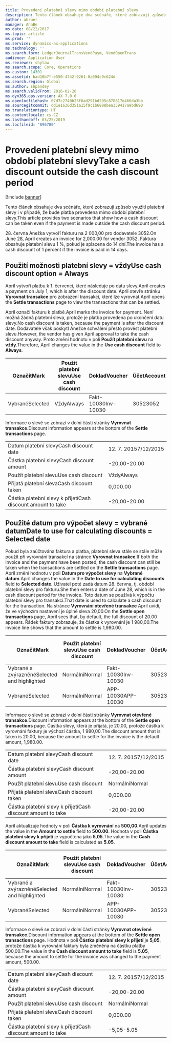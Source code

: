 ```yaml
---
title: Provedení platební slevy mimo období platební slevy
description: Tento článek obsahuje dva scénáře, které zobrazují způsob využití platební slevy i v případě, že bude platba provedena mimo období platební slevy.
author: abruer
manager: AnnBe
ms.date: 08/22/2017
ms.topic: article
ms.prod: ''
ms.service: dynamics-ax-applications
ms.technology: ''
ms.search.form: LedgerJournalTransVendPaym, VendOpenTrans
audience: Application User
ms.reviewer: shylaw
ms.search.scope: Core, Operations
ms.custom: 14301
ms.assetid: bad10b7f-e550-4742-9261-8a094c9c624d
ms.search.region: Global
ms.author: shpandey
ms.search.validFrom: 2016-02-28
ms.dyn365.ops.version: AX 7.0.0
ms.openlocfilehash: 07d7c2740b23f6ad291bd295c878817e466da3bb
ms.sourcegitcommit: dd1e1636d351a15f9c1b6808bea359417a9bd690
ms.translationtype: HT
ms.contentlocale: cs-CZ
ms.lasthandoff: 03/25/2019
ms.locfileid: "896780"
---
```

# <a name="take-a-cash-discount-outside-the-cash-discount-period"></a><span data-ttu-id="264b8-103">Provedení platební slevy mimo období platební slevy</span><span class="sxs-lookup"><span data-stu-id="264b8-103">Take a cash discount outside the cash discount period</span></span>

[!include [banner](../includes/banner.md)]

<span data-ttu-id="264b8-104">Tento článek obsahuje dva scénáře, které zobrazují způsob využití platební slevy i v případě, že bude platba provedena mimo období platební slevy.</span><span class="sxs-lookup"><span data-stu-id="264b8-104">This article provides two scenarios that show how a cash discount can be taken even if the payment is made outside the cash discount period.</span></span>

<span data-ttu-id="264b8-105">28. června Anežka vytvoří fakturu na 2 000,00 pro dodavatele 3052.</span><span class="sxs-lookup"><span data-stu-id="264b8-105">On June 28, April creates an invoice for 2,000.00 for vendor 3052.</span></span> <span data-ttu-id="264b8-106">Faktura obsahuje platební slevu 1 %, pokud je splacena do 14 dní.</span><span class="sxs-lookup"><span data-stu-id="264b8-106">The invoice has a cash discount of 1 percent if the invoice is paid in 14 days.</span></span>

## <a name="use-cash-discount-option--always"></a><span data-ttu-id="264b8-107">Použití možnosti platební slevy = vždy</span><span class="sxs-lookup"><span data-stu-id="264b8-107">Use cash discount option = Always</span></span>
<span data-ttu-id="264b8-108">April vytvoří platbu k 1. červenci, které následuje po datu slevy.</span><span class="sxs-lookup"><span data-stu-id="264b8-108">April creates a payment on July 1, which is after the discount date.</span></span> <span data-ttu-id="264b8-109">April otevře stránku **Vyrovnat transakce** pro zobrazení transakcí, které lze vyrovnat.</span><span class="sxs-lookup"><span data-stu-id="264b8-109">April opens the **Settle transactions** page to view the transactions that can be settled.</span></span> 

<span data-ttu-id="264b8-110">April označí fakturu k platbě.</span><span class="sxs-lookup"><span data-stu-id="264b8-110">April marks the invoice for payment.</span></span> <span data-ttu-id="264b8-111">Není možná žádná platební sleva, protože je platba provedena po ukončení datu slevy.</span><span class="sxs-lookup"><span data-stu-id="264b8-111">No cash discount is taken, because the payment is after the discount date.</span></span> <span data-ttu-id="264b8-112">Dodavatele však poskytl Anežce schválení přesto provést platební slevu.</span><span class="sxs-lookup"><span data-stu-id="264b8-112">However, the vendor has given April approval to take the cash discount anyway.</span></span> <span data-ttu-id="264b8-113">Proto změní hodnotu v poli **Použít platební slevu** na **vždy**.</span><span class="sxs-lookup"><span data-stu-id="264b8-113">Therefore, April changes the value in the **Use cash discount** field to **Always**.</span></span>

| <span data-ttu-id="264b8-114">Označit</span><span class="sxs-lookup"><span data-stu-id="264b8-114">Mark</span></span>     | <span data-ttu-id="264b8-115">Použít platební slevu</span><span class="sxs-lookup"><span data-stu-id="264b8-115">Use cash discount</span></span> | <span data-ttu-id="264b8-116">Doklad</span><span class="sxs-lookup"><span data-stu-id="264b8-116">Voucher</span></span>   | <span data-ttu-id="264b8-117">Účet</span><span class="sxs-lookup"><span data-stu-id="264b8-117">Account</span></span> | <span data-ttu-id="264b8-118">Datum platební slevy</span><span class="sxs-lookup"><span data-stu-id="264b8-118">Cash discount date</span></span> | <span data-ttu-id="264b8-119">Datum splatnosti</span><span class="sxs-lookup"><span data-stu-id="264b8-119">Due date</span></span>  | <span data-ttu-id="264b8-120">Faktura</span><span class="sxs-lookup"><span data-stu-id="264b8-120">Invoice</span></span> | <span data-ttu-id="264b8-121">Částka v měně transakce</span><span class="sxs-lookup"><span data-stu-id="264b8-121">Amount in transaction currency</span></span> | <span data-ttu-id="264b8-122">Měna</span><span class="sxs-lookup"><span data-stu-id="264b8-122">Currency</span></span> | <span data-ttu-id="264b8-123">Částka k vyrovnání</span><span class="sxs-lookup"><span data-stu-id="264b8-123">Amount to settle</span></span> |
|----------|-------------------|-----------|---------|--------------------|-----------|---------|--------------------------------|----------|------------------|
| <span data-ttu-id="264b8-124">Vybrané</span><span class="sxs-lookup"><span data-stu-id="264b8-124">Selected</span></span> | <span data-ttu-id="264b8-125">Vždy</span><span class="sxs-lookup"><span data-stu-id="264b8-125">Always</span></span>            | <span data-ttu-id="264b8-126">Fakt-10030</span><span class="sxs-lookup"><span data-stu-id="264b8-126">Inv-10030</span></span> | <span data-ttu-id="264b8-127">3052</span><span class="sxs-lookup"><span data-stu-id="264b8-127">3052</span></span>    | <span data-ttu-id="264b8-128">28. 6. 2015</span><span class="sxs-lookup"><span data-stu-id="264b8-128">6/28/2015</span></span>          | <span data-ttu-id="264b8-129">12. 7. 2015</span><span class="sxs-lookup"><span data-stu-id="264b8-129">7/12/2015</span></span> | <span data-ttu-id="264b8-130">10030</span><span class="sxs-lookup"><span data-stu-id="264b8-130">10030</span></span>   | <span data-ttu-id="264b8-131">-2 000,00</span><span class="sxs-lookup"><span data-stu-id="264b8-131">-2,000.00</span></span>                      | <span data-ttu-id="264b8-132">USD</span><span class="sxs-lookup"><span data-stu-id="264b8-132">USD</span></span>      | <span data-ttu-id="264b8-133">-1 980,00</span><span class="sxs-lookup"><span data-stu-id="264b8-133">-1,980.00</span></span>        |

<span data-ttu-id="264b8-134">Informace o slevě se zobrazí v dolní části stránky **Vyrovnat transakce**.</span><span class="sxs-lookup"><span data-stu-id="264b8-134">Discount information appears at the bottom of the **Settle transactions** page.</span></span>

|                              |           |
|------------------------------|-----------|
| <span data-ttu-id="264b8-135">Datum platební slevy</span><span class="sxs-lookup"><span data-stu-id="264b8-135">Cash discount date</span></span>           | <span data-ttu-id="264b8-136">12. 7. 2015</span><span class="sxs-lookup"><span data-stu-id="264b8-136">7/12/2015</span></span> |
| <span data-ttu-id="264b8-137">Částka platební slevy</span><span class="sxs-lookup"><span data-stu-id="264b8-137">Cash discount amount</span></span>         | <span data-ttu-id="264b8-138">-20,00</span><span class="sxs-lookup"><span data-stu-id="264b8-138">-20.00</span></span>    |
| <span data-ttu-id="264b8-139">Použít platební slevu</span><span class="sxs-lookup"><span data-stu-id="264b8-139">Use cash discount</span></span>            | <span data-ttu-id="264b8-140">Vždy</span><span class="sxs-lookup"><span data-stu-id="264b8-140">Always</span></span>    |
| <span data-ttu-id="264b8-141">Přijatá platební sleva</span><span class="sxs-lookup"><span data-stu-id="264b8-141">Cash discount taken</span></span>          | <span data-ttu-id="264b8-142">0,00</span><span class="sxs-lookup"><span data-stu-id="264b8-142">0.00</span></span>      |
| <span data-ttu-id="264b8-143">Částka platební slevy k přijetí</span><span class="sxs-lookup"><span data-stu-id="264b8-143">Cash discount amount to take</span></span> | <span data-ttu-id="264b8-144">-20,00</span><span class="sxs-lookup"><span data-stu-id="264b8-144">-20.00</span></span>    |

## <a name="date-to-use-for-calculating-discounts--selected-date"></a><span data-ttu-id="264b8-145">Použité datum pro výpočet slevy = vybrané datum</span><span class="sxs-lookup"><span data-stu-id="264b8-145">Date to use for calculating discounts = Selected date</span></span>
<span data-ttu-id="264b8-146">Pokud byla zaúčtována faktura a platba, platební sleva stále se stále může použít při vyrovnání transakcí na stránce **Vyrovnat transakce**.</span><span class="sxs-lookup"><span data-stu-id="264b8-146">If both the invoice and the payment have been posted, the cash discount can still be taken when the transactions are settled on the **Settle transactions** page.</span></span> <span data-ttu-id="264b8-147">April změní hodnotu v poli **Datum pro výpočet slevy** na **Vybrané datum**.</span><span class="sxs-lookup"><span data-stu-id="264b8-147">April changes the value in the **Date to use for calculating discounts** field to **Selected date**.</span></span> <span data-ttu-id="264b8-148">Uživatel poté zadá datum 28. června, tj. období platební slevy pro fakturu.</span><span class="sxs-lookup"><span data-stu-id="264b8-148">She then enters a date of June 28, which is in the cash discount period for the invoice.</span></span> <span data-ttu-id="264b8-149">Toto datum se používá k výpočtu platební slevy pro transakci.</span><span class="sxs-lookup"><span data-stu-id="264b8-149">That date is used to calculate a cash discount for the transaction.</span></span> <span data-ttu-id="264b8-150">Na stránce **Vyrovnání otevřené transakce** April uvidí, že ve výchozím nastavení je úplné sleva 20,00.</span><span class="sxs-lookup"><span data-stu-id="264b8-150">On the **Settle open transactions** page, April sees that, by default, the full discount of 20.00 appears.</span></span> <span data-ttu-id="264b8-151">Řádek faktury zobrazuje, že částka k vyrovnání je 1 980,00.</span><span class="sxs-lookup"><span data-stu-id="264b8-151">The invoice line shows that the amount to settle is 1,980.00.</span></span>

| <span data-ttu-id="264b8-152">Označit</span><span class="sxs-lookup"><span data-stu-id="264b8-152">Mark</span></span>                     | <span data-ttu-id="264b8-153">Použít platební slevu</span><span class="sxs-lookup"><span data-stu-id="264b8-153">Use cash discount</span></span> | <span data-ttu-id="264b8-154">Doklad</span><span class="sxs-lookup"><span data-stu-id="264b8-154">Voucher</span></span>   | <span data-ttu-id="264b8-155">Účet</span><span class="sxs-lookup"><span data-stu-id="264b8-155">Account</span></span> | <span data-ttu-id="264b8-156">Datum platební slevy</span><span class="sxs-lookup"><span data-stu-id="264b8-156">Cash discount date</span></span> | <span data-ttu-id="264b8-157">Datum splatnosti</span><span class="sxs-lookup"><span data-stu-id="264b8-157">Due date</span></span>  | <span data-ttu-id="264b8-158">Faktura</span><span class="sxs-lookup"><span data-stu-id="264b8-158">Invoice</span></span> | <span data-ttu-id="264b8-159">Částka v měně transakce</span><span class="sxs-lookup"><span data-stu-id="264b8-159">Amount in transaction currency</span></span> | <span data-ttu-id="264b8-160">Měna</span><span class="sxs-lookup"><span data-stu-id="264b8-160">Currency</span></span> | <span data-ttu-id="264b8-161">Částka k vyrovnání</span><span class="sxs-lookup"><span data-stu-id="264b8-161">Amount to settle</span></span> |
|--------------------------|-------------------|-----------|---------|--------------------|-----------|---------|--------------------------------|----------|------------------|
| <span data-ttu-id="264b8-162">Vybrané a zvýrazněné</span><span class="sxs-lookup"><span data-stu-id="264b8-162">Selected and highlighted</span></span> | <span data-ttu-id="264b8-163">Normální</span><span class="sxs-lookup"><span data-stu-id="264b8-163">Normal</span></span>            | <span data-ttu-id="264b8-164">Fakt-10030</span><span class="sxs-lookup"><span data-stu-id="264b8-164">Inv-10030</span></span> | <span data-ttu-id="264b8-165">3052</span><span class="sxs-lookup"><span data-stu-id="264b8-165">3052</span></span>    | <span data-ttu-id="264b8-166">28. 6. 2015</span><span class="sxs-lookup"><span data-stu-id="264b8-166">6/28/2015</span></span>          | <span data-ttu-id="264b8-167">12. 7. 2015</span><span class="sxs-lookup"><span data-stu-id="264b8-167">7/12/2015</span></span> | <span data-ttu-id="264b8-168">10030</span><span class="sxs-lookup"><span data-stu-id="264b8-168">10030</span></span>   | <span data-ttu-id="264b8-169">-2 000,00</span><span class="sxs-lookup"><span data-stu-id="264b8-169">-2,000.00</span></span>                      | <span data-ttu-id="264b8-170">USD</span><span class="sxs-lookup"><span data-stu-id="264b8-170">USD</span></span>      | <span data-ttu-id="264b8-171">-1 980,00</span><span class="sxs-lookup"><span data-stu-id="264b8-171">-1,980.00</span></span>        |
| <span data-ttu-id="264b8-172">Vybrané</span><span class="sxs-lookup"><span data-stu-id="264b8-172">Selected</span></span>                 | <span data-ttu-id="264b8-173">Normální</span><span class="sxs-lookup"><span data-stu-id="264b8-173">Normal</span></span>            | <span data-ttu-id="264b8-174">APP-10030</span><span class="sxs-lookup"><span data-stu-id="264b8-174">APP-10030</span></span> | <span data-ttu-id="264b8-175">3052</span><span class="sxs-lookup"><span data-stu-id="264b8-175">3052</span></span>    | <span data-ttu-id="264b8-176">7/15/2015</span><span class="sxs-lookup"><span data-stu-id="264b8-176">7/15/2015</span></span>          | <span data-ttu-id="264b8-177">7/15/2015</span><span class="sxs-lookup"><span data-stu-id="264b8-177">7/15/2015</span></span> |         | <span data-ttu-id="264b8-178">500,00</span><span class="sxs-lookup"><span data-stu-id="264b8-178">500.00</span></span>                         | <span data-ttu-id="264b8-179">USD</span><span class="sxs-lookup"><span data-stu-id="264b8-179">USD</span></span>      | <span data-ttu-id="264b8-180">500,00</span><span class="sxs-lookup"><span data-stu-id="264b8-180">500.00</span></span>           |

<span data-ttu-id="264b8-181">Informace o slevě se zobrazí v dolní části stránky **Vyrovnat otevřené transakce**.</span><span class="sxs-lookup"><span data-stu-id="264b8-181">Discount information appears at the bottom of the **Settle open transactions** page.</span></span> <span data-ttu-id="264b8-182">Částka slevy, která je přijatá, je 20,00, protože částka k vyrovnání faktury je výchozí částka, 1 980,00.</span><span class="sxs-lookup"><span data-stu-id="264b8-182">The discount amount that is taken is 20.00, because the amount to settle for the invoice is the default amount, 1,980.00.</span></span>

|                              |           |
|------------------------------|-----------|
| <span data-ttu-id="264b8-183">Datum platební slevy</span><span class="sxs-lookup"><span data-stu-id="264b8-183">Cash discount date</span></span>           | <span data-ttu-id="264b8-184">12. 7. 2015</span><span class="sxs-lookup"><span data-stu-id="264b8-184">7/12/2015</span></span> |
| <span data-ttu-id="264b8-185">Částka platební slevy</span><span class="sxs-lookup"><span data-stu-id="264b8-185">Cash discount amount</span></span>         | <span data-ttu-id="264b8-186">-20,00</span><span class="sxs-lookup"><span data-stu-id="264b8-186">-20.00</span></span>    |
| <span data-ttu-id="264b8-187">Použít platební slevu</span><span class="sxs-lookup"><span data-stu-id="264b8-187">Use cash discount</span></span>            | <span data-ttu-id="264b8-188">Normální</span><span class="sxs-lookup"><span data-stu-id="264b8-188">Normal</span></span>    |
| <span data-ttu-id="264b8-189">Přijatá platební sleva</span><span class="sxs-lookup"><span data-stu-id="264b8-189">Cash discount taken</span></span>          | <span data-ttu-id="264b8-190">0,00</span><span class="sxs-lookup"><span data-stu-id="264b8-190">0.00</span></span>      |
| <span data-ttu-id="264b8-191">Částka platební slevy k přijetí</span><span class="sxs-lookup"><span data-stu-id="264b8-191">Cash discount amount to take</span></span> | <span data-ttu-id="264b8-192">-20,00</span><span class="sxs-lookup"><span data-stu-id="264b8-192">-20.00</span></span>    |

<span data-ttu-id="264b8-193">April aktualizuje hodnoty v poli **Částka k vyrovnání** na **500,00**.</span><span class="sxs-lookup"><span data-stu-id="264b8-193">April updates the value in the **Amount to settle** field to **500.00**.</span></span> <span data-ttu-id="264b8-194">Hodnota v poli **Částka platební slevy k přijetí** je vypočtena jako **5,05**.</span><span class="sxs-lookup"><span data-stu-id="264b8-194">The value in the **Cash discount amount to take** field is calculated as **5.05**.</span></span>

| <span data-ttu-id="264b8-195">Označit</span><span class="sxs-lookup"><span data-stu-id="264b8-195">Mark</span></span>                     | <span data-ttu-id="264b8-196">Použít platební slevu</span><span class="sxs-lookup"><span data-stu-id="264b8-196">Use cash discount</span></span> | <span data-ttu-id="264b8-197">Doklad</span><span class="sxs-lookup"><span data-stu-id="264b8-197">Voucher</span></span>   | <span data-ttu-id="264b8-198">Účet</span><span class="sxs-lookup"><span data-stu-id="264b8-198">Account</span></span> | <span data-ttu-id="264b8-199">Datum</span><span class="sxs-lookup"><span data-stu-id="264b8-199">Date</span></span>      | <span data-ttu-id="264b8-200">Datum splatnosti</span><span class="sxs-lookup"><span data-stu-id="264b8-200">Due date</span></span>  | <span data-ttu-id="264b8-201">Faktura</span><span class="sxs-lookup"><span data-stu-id="264b8-201">Invoice</span></span> | <span data-ttu-id="264b8-202">Částka v měně transakce</span><span class="sxs-lookup"><span data-stu-id="264b8-202">Amount in transaction currency</span></span> | <span data-ttu-id="264b8-203">Měna</span><span class="sxs-lookup"><span data-stu-id="264b8-203">Currency</span></span> | <span data-ttu-id="264b8-204">Částka k vyrovnání</span><span class="sxs-lookup"><span data-stu-id="264b8-204">Amount to settle</span></span> |
|--------------------------|-------------------|-----------|---------|-----------|-----------|---------|--------------------------------|----------|------------------|
| <span data-ttu-id="264b8-205">Vybrané a zvýrazněné</span><span class="sxs-lookup"><span data-stu-id="264b8-205">Selected and highlighted</span></span> | <span data-ttu-id="264b8-206">Normální</span><span class="sxs-lookup"><span data-stu-id="264b8-206">Normal</span></span>            | <span data-ttu-id="264b8-207">Fakt-10030</span><span class="sxs-lookup"><span data-stu-id="264b8-207">Inv-10030</span></span> | <span data-ttu-id="264b8-208">3052</span><span class="sxs-lookup"><span data-stu-id="264b8-208">3052</span></span>    | <span data-ttu-id="264b8-209">28. 6. 2015</span><span class="sxs-lookup"><span data-stu-id="264b8-209">6/28/2015</span></span> | <span data-ttu-id="264b8-210">12. 7. 2015</span><span class="sxs-lookup"><span data-stu-id="264b8-210">7/12/2015</span></span> | <span data-ttu-id="264b8-211">10030</span><span class="sxs-lookup"><span data-stu-id="264b8-211">10030</span></span>   | <span data-ttu-id="264b8-212">2 000,00</span><span class="sxs-lookup"><span data-stu-id="264b8-212">2,000.00</span></span>                       | <span data-ttu-id="264b8-213">USD</span><span class="sxs-lookup"><span data-stu-id="264b8-213">USD</span></span>      | <span data-ttu-id="264b8-214">-500,00</span><span class="sxs-lookup"><span data-stu-id="264b8-214">-500.00</span></span>          |
| <span data-ttu-id="264b8-215">Vybrané</span><span class="sxs-lookup"><span data-stu-id="264b8-215">Selected</span></span>                 | <span data-ttu-id="264b8-216">Normální</span><span class="sxs-lookup"><span data-stu-id="264b8-216">Normal</span></span>            | <span data-ttu-id="264b8-217">APP-10030</span><span class="sxs-lookup"><span data-stu-id="264b8-217">APP-10030</span></span> | <span data-ttu-id="264b8-218">3052</span><span class="sxs-lookup"><span data-stu-id="264b8-218">3052</span></span>    | <span data-ttu-id="264b8-219">7/15/2015</span><span class="sxs-lookup"><span data-stu-id="264b8-219">7/15/2015</span></span> | <span data-ttu-id="264b8-220">7/15/2015</span><span class="sxs-lookup"><span data-stu-id="264b8-220">7/15/2015</span></span> |         | <span data-ttu-id="264b8-221">500,00</span><span class="sxs-lookup"><span data-stu-id="264b8-221">500.00</span></span>                         | <span data-ttu-id="264b8-222">USD</span><span class="sxs-lookup"><span data-stu-id="264b8-222">USD</span></span>      | <span data-ttu-id="264b8-223">500,00</span><span class="sxs-lookup"><span data-stu-id="264b8-223">500.00</span></span>           |

<span data-ttu-id="264b8-224">Informace o slevě se zobrazí v dolní části stránky **Vyrovnat otevřené transakce**.</span><span class="sxs-lookup"><span data-stu-id="264b8-224">Discount information appears at the bottom of the **Settle open transactions** page.</span></span> <span data-ttu-id="264b8-225">Hodnota v poli **Částka platební slevy k přijetí** je **5,05**, protože částka k vyrovnání faktury byla změněna na částku platby 500,00.</span><span class="sxs-lookup"><span data-stu-id="264b8-225">The value in the **Cash discount amount to take** field is **5.05**, because the amount to settle for the invoice was changed to the payment amount, 500.00.</span></span>

|                              |           |
|------------------------------|-----------|
| <span data-ttu-id="264b8-226">Datum platební slevy</span><span class="sxs-lookup"><span data-stu-id="264b8-226">Cash discount date</span></span>           | <span data-ttu-id="264b8-227">12. 7. 2015</span><span class="sxs-lookup"><span data-stu-id="264b8-227">7/12/2015</span></span> |
| <span data-ttu-id="264b8-228">Částka platební slevy</span><span class="sxs-lookup"><span data-stu-id="264b8-228">Cash discount amount</span></span>         | <span data-ttu-id="264b8-229">-20,00</span><span class="sxs-lookup"><span data-stu-id="264b8-229">-20.00</span></span>    |
| <span data-ttu-id="264b8-230">Použít platební slevu</span><span class="sxs-lookup"><span data-stu-id="264b8-230">Use cash discount</span></span>            | <span data-ttu-id="264b8-231">Normální</span><span class="sxs-lookup"><span data-stu-id="264b8-231">Normal</span></span>    |
| <span data-ttu-id="264b8-232">Přijatá platební sleva</span><span class="sxs-lookup"><span data-stu-id="264b8-232">Cash discount taken</span></span>          | <span data-ttu-id="264b8-233">0,00</span><span class="sxs-lookup"><span data-stu-id="264b8-233">0.00</span></span>      |
| <span data-ttu-id="264b8-234">Částka platební slevy k přijetí</span><span class="sxs-lookup"><span data-stu-id="264b8-234">Cash discount amount to take</span></span> | <span data-ttu-id="264b8-235">-5,05</span><span class="sxs-lookup"><span data-stu-id="264b8-235">-5.05</span></span>     |





